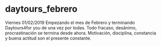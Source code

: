 # daytours_febrero

Viernes 01/02/2019 
Empezando el mes de Febrero y terminando Daytours4for you de una vez por todas.
Todo fracaso, desánimo, procrastinación se termina desde ahora.
Motivación, disciplina, constancia y buena actitud son el presente constante.
